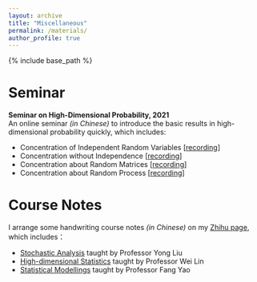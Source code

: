 ```yaml
---
layout: archive
title: "Miscellaneous"
permalink: /materials/
author_profile: true
---
```


{% include base_path %}

Seminar
=======================
**Seminar on High-Dimensional Probability, 2021** <br>
An online seminar *(in Chinese)* to introduce the basic results in high-dimensional probability quickly, which includes:
* Concentration of Independent Random Variables [[recording](https://www.bilibili.com/video/BV1ey4y187xN/)]
* Concentration without Independence [[recording](https://www.bilibili.com/video/BV1vv411h7TJ/)]
* Concentration about Random Matrices [[recording](https://www.bilibili.com/video/BV1qf4y147Q9/)]
* Concentration about Random Process [[recording](https://www.bilibili.com/video/BV1hN411Q7h1/)]


Course Notes
=======================
I arrange some handwriting course notes *(in Chinese)* on my [Zhihu page](https://www.zhihu.com/people/chen-yu-fan-87-98), which includes：
* [Stochastic Analysis](https://zhuanlan.zhihu.com/p/449169834) taught by Professor Yong Liu
* [High-dimensional Statistics](https://zhuanlan.zhihu.com/p/369446317) taught by Professor Wei Lin
* [Statistical Modellings](https://www.zhihu.com/column/c_1387905285860741120) taught by Professor Fang Yao
